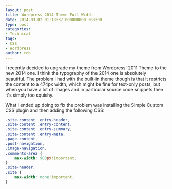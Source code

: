 ```yaml
---
layout: post
title: Wordpress 2014 Theme Full Width
date: 2014-03-02 01:18:37.000000000 +08:00
type: post
categories:
- Technical
tags:
- CSS
- Wordpress
author: rob
---
```



I recently decided to upgrade my theme from Wordpress' 2011 Theme to the new 2014 one. I think the typography of the 2014 one is absolutely beautiful. The problem I had with the built-in theme though is that it restricts the content to a 474px width, which might be fine for text-only posts, but when you have a lot of images and in particular source code snippets then it's simply too squishy.



What I ended up doing to fix the problem was installing the Simple Custom CSS plugin and then adding the following CSS:



```css
.site-content .entry-header,
.site-content .entry-content,
.site-content .entry-summary,
.site-content .entry-meta,
.page-content,
.post-navigation,
.image-navigation,
.comments-area {
	max-width: 900px!important;
}
.site-header,
.site {
    max-width: none!important;
}
```

